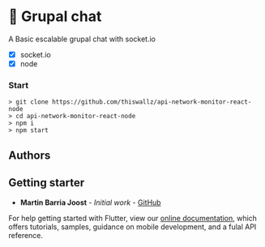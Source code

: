 # :large_blue_circle: Grupal chat

A Basic escalable grupal chat with socket.io 

- [x] socket.io
- [x] node

### Start
```
> git clone https://github.com/thiswallz/api-network-monitor-react-node
> cd api-network-monitor-react-node
> npm i
> npm start 

```
## Authors

## Getting starter

* **Martin Barria Joost** - *Initial work* - [GitHub](https://github.com/martinjoost)

For help getting started with Flutter, view our
[online documentation](https://flutter.dev/docs), which offers tutorials,
samples, guidance on mobile development, and a fulal API reference.